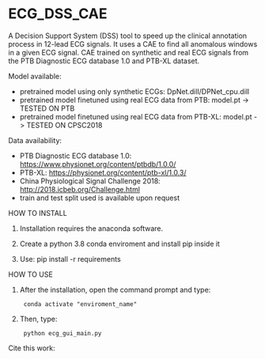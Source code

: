 # ECG_DSS_CAE

A Decision Support System (DSS) tool to speed up the clinical annotation process in 12-lead ECG signals. It uses a CAE to find all anomalous windows in a given ECG signal.
CAE trained on synthetic and real ECG signals from the PTB Diagnostic ECG database 1.0 and PTB-XL dataset.

Model available:
- pretrained model using only synthetic ECGs: DpNet.dill/DPNet_cpu.dill
- pretrained model finetuned using real ECG data from PTB: model.pt -> TESTED ON PTB 
- pretrained model finetuned using real ECG data from PTB-XL: model.pt -> TESTED ON CPSC2018

Data availability:

- PTB Diagnostic ECG database 1.0: https://www.physionet.org/content/ptbdb/1.0.0/
- PTB-XL: https://physionet.org/content/ptb-xl/1.0.3/
- China Physiological Signal Challenge 2018: http://2018.icbeb.org/Challenge.html
- train and test split used is available upon request


HOW TO INSTALL

1. Installation requires the anaconda software. 

2. Create a python 3.8 conda enviroment and install pip inside it

3. Use: pip install -r requirements


HOW TO USE

1. After the installation, open the command prompt and type: 

		conda activate "enviroment_name"

2. Then, type: 
	
		python ecg_gui_main.py

Cite this work:


